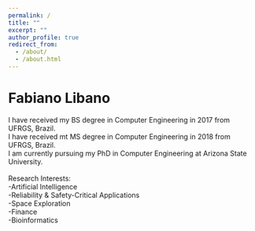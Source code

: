 ```yaml
---
permalink: /
title: ""
excerpt: ""
author_profile: true
redirect_from: 
  - /about/
  - /about.html
---
```


Fabiano Libano
======
I have received my BS degree in Computer Engineering in 2017 from UFRGS, Brazil.<br />
I have received mt MS degree in Computer Engineering in 2018 from UFRGS, Brazil.<br />
I am currently pursuing my PhD in Computer Engineering at Arizona State University.<br />
 <br />
Research Interests:<br />
-Artificial Intelligence<br />
-Reliability & Safety-Critical Applications<br />
-Space Exploration<br />
-Finance<br />
-Bioinformatics<br />
